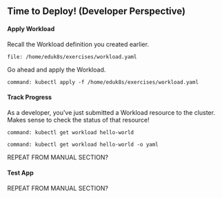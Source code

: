 ## Time to Deploy! (Developer Perspective)

#### Apply Workload

Recall the Workload definition you created earlier.

```editor:open-file
file: /home/eduk8s/exercises/workload.yaml
```

Go ahead and apply the Workload.
```terminal:execute
command: kubectl apply -f /home/eduk8s/exercises/workload.yaml
```

#### Track Progress

As a developer, you've just submitted a Workload resource to the cluster.
Makes sense to check the status of that resource!
```terminal:execute
command: kubectl get workload hello-world
```

```terminal:execute
command: kubectl get workload hello-world -o yaml
```

REPEAT FROM MANUAL SECTION?

#### Test App

REPEAT FROM MANUAL SECTION?